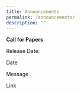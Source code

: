 ```yaml
---
title: Announcements
permalink: /announcements/
description: ""
---
```

**Call for Papers**

Release Date: 


Date

Message

Link
